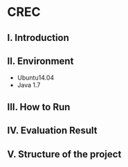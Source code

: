 # CREC
## I. Introduction
## II. Environment
 - Ubuntu14.04
 - Java 1.7
## III. How to Run
## IV. Evaluation Result
## V. Structure of the project
